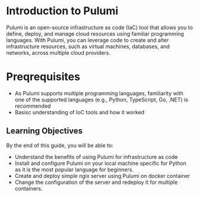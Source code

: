 # Introduction to Pulumi
Pulumi is an open-source infrastructure as code (IaC) tool that allows you to define, deploy, and manage cloud resources using familiar programming languages. With Pulumi, you can leverage code to create and alter infrastructure resources, such as virtual machines, databases, and networks, across multiple cloud providers. 

# Preqrequisites
- As Pulumi supports multiple programming languages, familiarity with one of the supported languages (e.g., Python, TypeScript, Go, .NET) is recommended
- Basisc understanding of IoC tools and how it worked

## Learning Objectives
By the end of this guide, you will be able to:
- Understand the benefits of using Pulumi for infrastructure as code
- Install and configure Pulumi on your local machine specific for Python as it is the most popular language for beginners.
- Create and deploy simple ngix server using Pulumi on docker container 
- Change the configuration of the server and redeploy it for multiple containers. 
